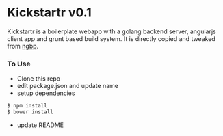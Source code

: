 # Kickstartr v0.1

Kickstartr is a boilerplate webapp with a golang backend server, angularjs client app and grunt based build system. It is directly copied and tweaked from [ngbp](https://github.com/ngbp/ngbp).

### To Use
* Clone this repo
* edit package.json and update name
* setup dependencies
```sh
$ npm install
$ bower install
```
* update README
